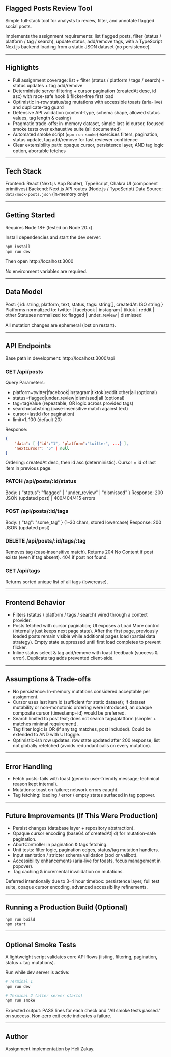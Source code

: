 ## Flagged Posts Review Tool

Simple full‑stack tool for analysts to review, filter, and annotate flagged social posts.

Implements the assignment requirements: list flagged posts, filter (status / platform / tag / search), update status, add/remove tags, with a TypeScript Next.js backend loading from a static JSON dataset (no persistence).

---

## Highlights

- Full assignment coverage: list + filter (status / platform / tags / search) + status updates + tag add/remove
- Deterministic server filtering + cursor pagination (createdAt desc, id asc) with race-safe hook & flicker-free first load
- Optimistic in-row status/tag mutations with accessible toasts (aria-live) and duplicate-tag guard
- Defensive API validation (content-type, schema shape, allowed status values, tag length & casing)
- Pragmatic trade-offs: in-memory dataset, simple last-id cursor, focused smoke tests over exhaustive suite (all documented)
- Automated smoke script (`npm run smoke`) exercises filters, pagination, status update, tag add/remove for fast reviewer confidence
- Clear extensibility path: opaque cursor, persistence layer, AND tag logic option, abortable fetches

---

## Tech Stack

Frontend: React (Next.js App Router), TypeScript, Chakra UI (component primitives)
Backend: Next.js API routes (Node.js / TypeScript)
Data Source: `data/mock-posts.json` (in‑memory only)

---

## Getting Started

Requires Node 18+ (tested on Node 20.x).

Install dependencies and start the dev server:

```bash
npm install
npm run dev
```

Then open http://localhost:3000

No environment variables are required.

---

## Data Model

Post: { id: string, platform, text, status, tags: string[], createdAt: ISO string }
Platforms normalized to: twitter | facebook | instagram | tiktok | reddit | other
Statuses normalized to: flagged | under_review | dismissed

All mutation changes are ephemeral (lost on restart).

---

## API Endpoints

Base path in development: http://localhost:3000/api

### GET /api/posts

Query Parameters:

- platform=twitter|facebook|instagram|tiktok|reddit|other|all (optional)
- status=flagged|under_review|dismissed|all (optional)
- tag=tagValue (repeatable, OR logic across provided tags)
- search=substring (case‑insensitive match against text)
- cursor=lastId (for pagination)
- limit=1..100 (default 20)

Response:

```json
{
	"data": [ {"id":"1", "platform":"twitter", ...} ],
	"nextCursor": "5" | null
}
```

Ordering: createdAt desc, then id asc (deterministic). Cursor = id of last item in previous page.

### PATCH /api/posts/:id/status

Body: { "status": "flagged" | "under_review" | "dismissed" }
Response: 200 JSON (updated post) | 400/404/415 errors

### POST /api/posts/:id/tags

Body: { "tag": "some_tag" } (1–30 chars, stored lowercase)
Response: 200 JSON (updated post)

### DELETE /api/posts/:id/tags/:tag

Removes tag (case‑insensitive match). Returns 204 No Content if post exists (even if tag absent). 404 if post not found.

### GET /api/tags

Returns sorted unique list of all tags (lowercase).

---

## Frontend Behavior

- Filters (status / platform / tags / search) wired through a context provider.
- Posts fetched with cursor pagination; UI exposes a Load More control (internally just keeps next page state). After the first page, previously loaded posts remain visible while additional pages load (partial data strategy). Empty state suppressed until first load completes to prevent flicker.
- Inline status select & tag add/remove with toast feedback (success & error). Duplicate tag adds prevented client-side.

---

## Assumptions & Trade‑offs

- No persistence: In-memory mutations considered acceptable per assignment.
- Cursor uses last item id (sufficient for static dataset); if dataset mutability or non-monotonic ordering were introduced, an opaque composite cursor (timestamp+id) would be preferred.
- Search limited to post text; does not search tags/platform (simpler + matches minimal requirement).
- Tag filter logic is OR (if any tag matches, post included). Could be extended to AND with UI toggle.
- Optimistic-ish row updates: row state updated after 200 response; list not globally refetched (avoids redundant calls on every mutation).

---

## Error Handling

- Fetch posts: fails with toast (generic user-friendly message; technical reason kept internal).
- Mutations: toast on failure; network errors caught.
- Tag fetching: loading / error / empty states surfaced in tag popover.

---

## Future Improvements (If This Were Production)

- Persist changes (database layer + repository abstraction).
- Opaque cursor encoding (base64 of createdAt|id) for mutation-safe pagination.
- AbortController in pagination & tags fetching.
- Unit tests: filter logic, pagination edges, status/tag mutation handlers.
- Input sanitation / stricter schema validation (zod or valibot).
- Accessibility enhancements (aria-live for toasts, focus management in popover).
- Tag caching & incremental invalidation on mutations.

Deferred intentionally due to 3–4 hour timebox: persistence layer, full test suite, opaque cursor encoding, advanced accessibility refinements.

---

<!-- Manual verification checklist removed per request; smoke script now serves as automated shorthand. -->

## Running a Production Build (Optional)

```bash
npm run build
npm start
```

---

## Optional Smoke Tests

A lightweight script validates core API flows (listing, filtering, pagination, status + tag mutations).

Run while dev server is active:

```bash
# Terminal 1
npm run dev

# Terminal 2 (after server starts)
npm run smoke
```

Expected output: PASS lines for each check and "All smoke tests passed." on success. Non‑zero exit code indicates a failure.

---

## Author

Assignment implementation by Heli Zakay.
